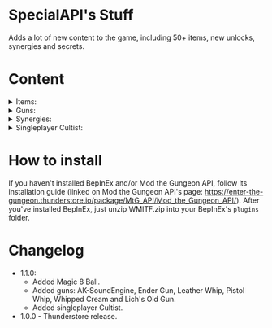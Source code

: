 # SpecialAPI's Stuff
Adds a lot of new content to the game, including 50+ items, new unlocks, synergies and secrets.

# Content
<details>
<summary>Items:
</summary>

|Name|Type|Quality|Effect|Unlock|
|-|-|-|-|-|
| Wooden Token | Active | ![D](https://static.wikia.nocookie.net/enterthegungeon_gamepedia/images/6/60/D_Quality_Item.png/revision/latest?cb=20160421180829 "D") | Can't be used. Entering a new floor while holding it will create the Resourceful Rat shortcut shop, even if the player didn't use a shortcut elevator. Getting an item from the rat will remove the wooden token from the player. Because the items in the shortcut shop get better with each floor, it can be worth it to keep the token until Forge. The shortcut shops can't be created in Bullet Hell. If obtained in the Forge or Bullet Hell, the token can be used, giving the player 115 casings and a random D tier gun on use. If the player exits the Forge or Bullet Hell when the token can be used (by using Clone for example), the token will no longer be useable. | Defeat the Dragun after taking a shortcut to the Forge |
| PAY 2 WIN | Active | ![B](https://static.wikia.nocookie.net/enterthegungeon_gamepedia/images/f/f3/B_Quality_Item.png/revision/latest?cb=20160421180842 "B") | Can only be used near chest. When used, upgrades the nearest chest for casings. Better chests cost more to upgrade. Brown chests cost 25 casings, blue chests cost 35, green chests cost 50, red chests cost 85 and black chests cost 215. | |
| Fused Ammolet | Passive | ![D](https://static.wikia.nocookie.net/enterthegungeon_gamepedia/images/6/60/D_Quality_Item.png/revision/latest?cb=20160421180829 "D") | Using blanks now creates a blank bomb instead. Blank bombs explode after 1 second. When a blank bomb explodes, it will create an explosion dealing 250 damage in a 3 tile radius and also cause a normal blank effect. The explosions can't hurt the player. | |
| Special API's Stuff | Active | ![B](https://static.wikia.nocookie.net/enterthegungeon_gamepedia/images/f/f3/B_Quality_Item.png/revision/latest?cb=20160421180842 "B") | 250 damage cooldown. When used, spawns 25-35 random objects from this list: folding table from Portable Table Device, a decoy, an explosive decoy, a bomb, an ice bomb, a proximity mine, a portable turret, a book from Magazine Rack, a red explosive barrel, an orange explosive barrel, a water barrel, an oil barrel, a poison barrel. | |
| Marine's Helmet | Passive | ![B](https://static.wikia.nocookie.net/enterthegungeon_gamepedia/images/f/f3/B_Quality_Item.png/revision/latest?cb=20160421180842 "B") | Gives 1 armor on initial pickup. Has a 5% chance to negate damage. The chance increases to 25% when the user has armor. | Beat Boss Rush as the Marine. |
| Convict's Shackles | Passive  | ![C](https://static.wikia.nocookie.net/enterthegungeon_gamepedia/images/b/bd/C_Quality_Item.png/revision/latest?cb=20160421180835 "C") | -2 speed. Can't be dropped. Grants 2 armor on pickup. Losing armor gives the player +1 speed. The speed bonus can go above the speed down. | Beat Boss Rush as the Convict |
| Resourceful Whistle | Active | ![A](https://static.wikia.nocookie.net/enterthegungeon_gamepedia/images/9/9c/A_Quality_Item.png/revision/latest?cb=20160421180848 "A") | 275 damage cooldown. Can't be stolen by the Resourceful Rat. On use, summons the Resourceful Rat to steal guns from enemies and bomb them afterwards. The rat can only steal from one enemy at a time. The bombs from the Rat can recharge the item, meaning that the item will be partially recharged when the rat leaves. The Rat can't steal guns from bosses. After picking up the item once, the rat will no longer be able to steal items from the player, unless the player has the Ring of the Resourceful Rat |  |
| Subscribe Button | Passive | ![S](https://static.wikia.nocookie.net/enterthegungeon_gamepedia/images/8/8b/1S_Quality_Item.png/revision/latest?cb=20160421180854 "S") | Gives the player a 5% damage up for each subscriber the player has. Subscribers can be gained in different ways, for example by picking up certain items like some bullet upgrades. The player also gains subscribers when fighting some bosses like the Wallmonger. | |
| DLChest | Passive | ![B](https://static.wikia.nocookie.net/enterthegungeon_gamepedia/images/f/f3/B_Quality_Item.png/revision/latest?cb=20160421180842 "B") | Adds a special chest room each floor, even on bullet hell. | |
| Mirror of Truth | Passive | ![C](https://static.wikia.nocookie.net/enterthegungeon_gamepedia/images/b/bd/C_Quality_Item.png/revision/latest?cb=20160421180835 "C") | Replaces all chests with mirrors. Mirrors created by this item only give 1 curse. | |
| Withered Clover | Passive | ![D](https://static.wikia.nocookie.net/enterthegungeon_gamepedia/images/f/f3/B_Quality_Item.png/revision/latest?cb=20160421180842 "B") | All chests are replaced by either C or D tier chests, but spawn 4 at a time. | |
| Calendar | Passive | ![B](https://static.wikia.nocookie.net/enterthegungeon_gamepedia/images/f/f3/B_Quality_Item.png/revision/latest?cb=20160421180842 "B") | Increases different stats depending on the current day of the week. Monday: grants 2 speed. Tuesday: grants +25% dodge roll speed. Wednesday: grants 1 heart container. Thursday: grants +33% damage. Friday: grants +50% rate of fire. Saturday: grants +50% max ammo. Sunday: grants -20% enemy bullet speed. | |
| Green Candle | Active | ![A](https://static.wikia.nocookie.net/enterthegungeon_gamepedia/images/9/9c/A_Quality_Item.png/revision/latest?cb=20160421180848 "A") | Starts with 0 charges. Entering a room will apply green fire to a random enemy. Killing that enemy will give the player 1 charge. Each charge grants the player +5% damage. Can only be used with 5 charges. Using will consume all of the charges to create a giant pool of green fire, apply green fire to all enemies in the room and make them take double damage. Bosses affected by this effect will only take 50% more damage. | |
| Glass Bell | Active | ![B](https://static.wikia.nocookie.net/enterthegungeon_gamepedia/images/f/f3/B_Quality_Item.png/revision/latest?cb=20160421180842 "B") | 1 room recharge. On use, gives the player a glass guon stone. Can't be used when the player has 6 or more glass guon stones. When the player takes damage, the Glass Bell will break and will not be useable. Entering a new floor while the Glass Bell is broken will fix it, making it useable again. | |
| Wishing Orb | Active | ![B](https://static.wikia.nocookie.net/enterthegungeon_gamepedia/images/f/f3/B_Quality_Item.png/revision/latest?cb=20160421180842 "B") | On use, removes 1 heart container from the player to spawn a random chest. Has a higher chance to spawn better chests. Can't be used if the player has less than 2 heart containers. | |
| Butter | Passive | ![C](https://static.wikia.nocookie.net/enterthegungeon_gamepedia/images/b/bd/C_Quality_Item.png/revision/latest?cb=20160421180835 "C") | Using an active item will throw it. Just like thrown guns, thrown active items will deal 20 damage to any enemy it hits. Items with use duration will only be thrown after finishing their use. Single use items can't be thrown. | |
| Totally Legit Coupon | Passive | ![D](https://static.wikia.nocookie.net/enterthegungeon_gamepedia/images/6/60/D_Quality_Item.png/revision/latest?cb=20160421180829 "D") | -100% shop prices. Taking an item from the shop will increase shop prices by 20%. Shop prices can go above the initial price. Can't be dropped after buying something. Can't appear in shops. |
| Asteroid Belt | Passive | ![S](https://static.wikia.nocookie.net/enterthegungeon_gamepedia/images/8/8b/1S_Quality_Item.png/revision/latest?cb=20160421180854 "S") | All projectiles are replaced by asteroids that deal 25% more damage, have a fixed projectile speed, explode for 5 damage in a 1 tile radius and burn nearby enemies on destruction. Because asteroids are different projectiles, they will not keep projectile-specific effects like homing, bouncing or piercing. | |
| Gravedigger's Shovel | Active | ![C](https://static.wikia.nocookie.net/enterthegungeon_gamepedia/images/b/bd/C_Quality_Item.png/revision/latest?cb=20160421180835 "C") | 250 damage cooldown. On use, transforms all enemies in the room into Tombstoners. | |
| Gold Key | Passive | ![N/A](https://static.wikia.nocookie.net/enterthegungeon_gamepedia/images/b/bf/N_Quality_Item.png/revision/latest?cb=20160423013136 "N/A") | Found in a special secret room in abbey. Haunted. Allows for free entrance to the Resourceful Rat's Lair and the R&G Dept. | |
| The Amethyst | Passive | ![N/A](https://static.wikia.nocookie.net/enterthegungeon_gamepedia/images/b/bf/N_Quality_Item.png/revision/latest?cb=20160423013136 "N/A") | Everhood reference. Dropped by the Blobulord. Doubles damage dealt by charged enemies | |
| The Opal | Passive | ![N/A](https://static.wikia.nocookie.net/enterthegungeon_gamepedia/images/b/bf/N_Quality_Item.png/revision/latest?cb=20160423013136 "N/A") | Everhood reference. Dropped by the Old King. Grants immunity to pits. | |
| The Emerald | Passive | ![N/A](https://static.wikia.nocookie.net/enterthegungeon_gamepedia/images/b/bf/N_Quality_Item.png/revision/latest?cb=20160423013136 "N/A") | Everhood reference. Dropped by the Resourceful Rat. Grants poison immunity. | |
| The Aquamarine | Passive | ![N/A](https://static.wikia.nocookie.net/enterthegungeon_gamepedia/images/b/bf/N_Quality_Item.png/revision/latest?cb=20160423013136 "N/A") | Everhood reference. Dropped by Agunim. Grants immunity to electricity. | |
| The Ruby | Passive | ![N/A](https://static.wikia.nocookie.net/enterthegungeon_gamepedia/images/b/bf/N_Quality_Item.png/revision/latest?cb=20160423013136 "N/A") | Everhood reference. Dropped by the Advanced Dragun. Grants fire immunity. | |
| The Diamond | Passive | ![N/A](https://static.wikia.nocookie.net/enterthegungeon_gamepedia/images/b/bf/N_Quality_Item.png/revision/latest?cb=20160423013136 "N/A") | Everhood reference. Gained by doing a blood sacrifice. Grants a small all stat up. | |
| Otherworldy Assistance | Passive | ![A](https://static.wikia.nocookie.net/enterthegungeon_gamepedia/images/9/9c/A_Quality_Item.png/revision/latest?cb=20160421180848 "A") | Every 6-8 seconds in a combat room, a ghost spawns near a random enemy. The ghosts dash into the nearest enemy, taking away 50 max hp from them and then vanishing. | |
| Hot Coal | Passive | ![D](https://static.wikia.nocookie.net/enterthegungeon_gamepedia/images/6/60/D_Quality_Item.png/revision/latest?cb=20160421180829 "D") | Grants guaranteed fire bullets. Taking damage sets the player on fire. While on fire, the player will leave a trail of ignited oil. | |
| Guardian of Time | Active | ![D](https://static.wikia.nocookie.net/enterthegungeon_gamepedia/images/6/60/D_Quality_Item.png/revision/latest?cb=20160421180829 "D") | 1 room recharge. Can only be used in sealed rooms or near locked doors. On use, either unseals the current room or unlocks the nearest locked door. | ||  | Marbles | Active | ![D](https://static.wikia.nocookie.net/enterthegungeon_gamepedia/images/6/60/D_Quality_Item.png/revision/latest?cb=20160421180829 "D") | 10 uses. On use, shoots a single makeshift cannon projectile. | |
| Frail Heart | Passive | ![C](https://static.wikia.nocookie.net/enterthegungeon_gamepedia/images/b/bd/C_Quality_Item.png/revision/latest?cb=20160421180835 "C") | Grants 3 health containers on pickup. and fully heals the player on initial pickup. When the player takes damage, all empty heart containers will be removed. | |
| Totem of Gundying | Active | ![B](https://static.wikia.nocookie.net/enterthegungeon_gamepedia/images/f/f3/B_Quality_Item.png/revision/latest?cb=20160421180842 "B") | Can't be used. If the player holds this item when taking a fatal hit, this item will be consumed to give the player a half heart (or an armor if playing as an armor-only character), give the player 3 seconds of invincibility, spawn 5 hearts and 3 armor. | |
| Watermelon | Active | ![B](https://static.wikia.nocookie.net/enterthegungeon_gamepedia/images/f/f3/B_Quality_Item.png/revision/latest?cb=20160421180842 "B") | 250 damage cooldown. On use, lobs watermelon projectiles that deal 67 damage on direct hit and explode for 33 damage in a 1 tile radius. | |
| Console Controller | Active | ![D](https://static.wikia.nocookie.net/enterthegungeon_gamepedia/images/6/60/D_Quality_Item.png/revision/latest?cb=20160421180829 "D") | On use, the item is thrown, dealing 20 damage to anything it hits. | |
| Static Roll | Passive | ![D](https://static.wikia.nocookie.net/enterthegungeon_gamepedia/images/6/60/D_Quality_Item.png/revision/latest?cb=20160421180829 "D") | Allows the player to roll in place. | |
| Mirrored Bullet | Passive | ![S](https://static.wikia.nocookie.net/enterthegungeon_gamepedia/images/8/8b/1S_Quality_Item.png/revision/latest?cb=20160421180854 "S") | Totally not an eaglebeak ripoff. Gives 2 curse and doubles spread, but the player will shoot an additional mirrored bullet when shooting. | |
| Bloody Scales | Passive | ![B](https://static.wikia.nocookie.net/enterthegungeon_gamepedia/images/9/9c/A_Quality_Item.png/revision/latest?cb=20160421180848 "A") | I swear I have original ideas. Picking up a passive item will give the player another random passive item of the same quality. Picking up a gun will give the player another random gun of the same quality. Gives the player a 1% chance to instantly die when taking damage, which increases by 0.5% for each item or gun the player has (including starter items). Can't be dropped :) (im really sorry) | |
| Lock Plushie | Passive | ![S](https://static.wikia.nocookie.net/enterthegungeon_gamepedia/images/8/8b/1S_Quality_Item.png/revision/latest?cb=20160421180854 "S") | Shooting will consume 1 key from the player to fire a giant key projectile that deals 55 fixed damage, pierces through 5 enemies and drops keys when hitting enemies. | Bring the Gold Key to the Aimless Void |
| Boss Chest | Passive | ![S](https://static.wikia.nocookie.net/enterthegungeon_gamepedia/images/8/8b/1S_Quality_Item.png/revision/latest?cb=20160421180854 "S") | Defeating a boss will spawn random item. | |
| Chaos | Passive | ![S](https://static.wikia.nocookie.net/enterthegungeon_gamepedia/images/8/8b/1S_Quality_Item.png/revision/latest?cb=20160421180854 "S") | Picking up a passive item for the first time will give the player 2 more random passive items, but remove a random passive item that the player had before picking up the item. Picking up a gun for the first time will give the player 2 more random guns, but remove a random gun that the player had before picking up the gun. | |
| Launcher | Passive | ![C](https://static.wikia.nocookie.net/enterthegungeon_gamepedia/images/b/bd/C_Quality_Item.png/revision/latest?cb=20160421180835 "C") | Reduces spread by 75% and increases damage by 50%. Most bullets become lobbed bullets, which can only damage enemies when landing. | |
| Balancing Pole | Passive | ![B](https://static.wikia.nocookie.net/enterthegungeon_gamepedia/images/f/f3/B_Quality_Item.png/revision/latest?cb=20160421180842 "B") | Libra from isaac. | |
| Infinity Crystal | Passive | ![S](https://static.wikia.nocookie.net/enterthegungeon_gamepedia/images/8/8b/1S_Quality_Item.png/revision/latest?cb=20160421180854 "S") | Reduces damage by 25%, halves clip size and gives the player 2 curse on pickup, but all guns will no longer decrease their ammo when fired. | |
| Energy Drink | Active | ![B](https://static.wikia.nocookie.net/enterthegungeon_gamepedia/images/f/f3/B_Quality_Item.png/revision/latest?cb=20160421180842 "B") | 250 damage cooldown. On use, instantly refills the current gun's clip, gives the player +400% firerate and +100% speed. The firerate and speed bonuses quickly decay over the course of 5 seconds. | |
| Ammo Flower | Passive | ![C](https://static.wikia.nocookie.net/enterthegungeon_gamepedia/images/b/bd/C_Quality_Item.png/revision/latest?cb=20160421180835 "C") | Decreases reload speed by 5%. All semiautomatic guns become automatic. All charged guns will autofire when reaching the highest charge level. Guns automatically reload when all bullets in their clips are depleted. | |
| Flat Bullets | Passive | ![B](https://static.wikia.nocookie.net/enterthegungeon_gamepedia/images/f/f3/B_Quality_Item.png/revision/latest?cb=20160421180842 "B") | All bullets get +2 flat damage. | |
| Round-s | Passive | ![D](https://static.wikia.nocookie.net/enterthegungeon_gamepedia/images/6/60/D_Quality_Item.png/revision/latest?cb=20160421180829 "D") | Grants the player +150% range. All bullets orbit around the player. | |
| Magic 8 Ball | Active | ![D](https://static.wikia.nocookie.net/enterthegungeon_gamepedia/images/6/60/D_Quality_Item.png/revision/latest?cb=20160421180829 "D") | Tells random things but also points to secret rooms. |  |
</details>

<details>
<summary>Guns:
</summary>

|Name|Quality|Class|Stats|Special Effects|Unlock|
|-|-|-|-|-|-|
| Shooting Star | ![S](https://static.wikia.nocookie.net/enterthegungeon_gamepedia/images/8/8b/1S_Quality_Item.png/revision/latest?cb=20160421180854 "S") | FULLAUTO | Shoot Style: Automatic, Magazine Size: 600, Ammo Capacity: 600, Damage: 8 (actual bullets), 3 (small bullets), Fire Rate: 0.11, Reload Time: 0, Shot Speed: 32, Range: 1000, Force: 20, Spread: 4° | Bullets split into smaller bullets on impact. | |
| Binarifle | ![B](https://static.wikia.nocookie.net/enterthegungeon_gamepedia/images/f/f3/B_Quality_Item.png/revision/latest?cb=20160421180842 "B") | PISTOL | Shoot Style: Semiautomatic, Magazine Size: 6, Ammo Capacity: 101, Damage: 10 (normal hit), 20 (chained hit), Fire Rate: 0.2, Reload Time: 1, Shot Speed: 13, Range: 60, Force: 10, Spread: 0° | Projectiles move in helix patterns. Hitting enemies with the projectiles consecutively without missing will deal double damage. | |
| Handheld Catapult | ![C](https://static.wikia.nocookie.net/enterthegungeon_gamepedia/images/b/bd/C_Quality_Item.png/revision/latest?cb=20160421180835 "C") | CHARGE | Shoot style: Charged, Magazine Size: 1, Ammo Capacity: 100, Damage: 100, Fire Rate: 1, Reload Time: 1, Shot Speed: 20, Range: ![Infinite](https://static.wikia.nocookie.net/enterthegungeon_gamepedia/images/f/f3/B_Quality_Item.png/revision/latest?cb=20160421180842 "Infinite"), Force: 0, Spread: 0° | Projectiles are lobbed, only hitting enemies on landing | |
| Ak-NaN | ![A](https://static.wikia.nocookie.net/enterthegungeon_gamepedia/images/9/9c/A_Quality_Item.png/revision/latest?cb=20160421180848 "A") | SILLY | Shoot Style: Automatic, Magazine Size: 30, Ammo Capacity: 500, Damage: ?, Fire Rate: 0.11, Reload Time: 0.5, Shot Speed: ?, Range: ?, Force: 9, Spread: 360° | Bullet stats, direction and position are randomized each shot. | |
| Cacti Club | ![B](https://static.wikia.nocookie.net/enterthegungeon_gamepedia/images/f/f3/B_Quality_Item.png/revision/latest?cb=20160421180842 "B") | SILLY | Shoot Style: Semiautomatic, Magazine Size: 100, Ammo Capacity: 100, Damage: 15, Fire Rate: 0.77, Reload Time: 0, Shot Speed: 60, Range: 2, Fprce: 10, Spread: 0° | Hitting enemies with the club will spawn 3 cactus projectiles in random directions that deal double damage. | |
| Frogun | ![A](https://static.wikia.nocookie.net/enterthegungeon_gamepedia/images/9/9c/A_Quality_Item.png/revision/latest?cb=20160421180848 "A") | SHOTGUN | Shoot Style: Semiautomatic, Magazine Size: 6, Ammo Capacity: 130, Damage: 12 (bubbles), 5 (bullets), Fire Rate: 0.15, Reload Time: 1, Range: 15, Force: 10, Spread: 30° | Shoots two bubbles. Reloading an empty clip will pop all shot bubbles to create weaker bullets aimed at nearby enemies. | |
| Revolve-ver | ![C](https://static.wikia.nocookie.net/enterthegungeon_gamepedia/images/b/bd/C_Quality_Item.png/revision/latest?cb=20160421180835 "C") | PISTOL | Shoot Style: Semiautomatic, Magazine Size: 6, Ammo Capacity: 200, Damage: 13, Fire Rate: 0.15, Reload Time: 1, Shot Speed: 23, Range: 60, Force: 15, Spread: 0° | Bullets orbit around the player. | |
| Ak-3.14 | ![C](https://static.wikia.nocookie.net/enterthegungeon_gamepedia/images/b/bd/C_Quality_Item.png/revision/latest?cb=20160421180835 "C") | FULLAUTO | Shoot Style: Automatic, Magazine Size: 30, Ammo Capacity: 600, Damage: 5.5, Fire Rate: 0.11, Reload Time: 0.5, Shot Speed: 23, Range: 60, Force: 6, Spread: 0° | Bullets orbit around the player | |
| AK-SoundEngine | ![C](https://static.wikia.nocookie.net/enterthegungeon_gamepedia/images/b/bd/C_Quality_Item.png/revision/latest?cb=20160421180835 "C") | POISON | Shoot Style: Automatic, Magazine Size: 30, Ammo Capacity: 500, Damage: 20 (trash bag) ??? (poison blob) (the wiki doesnt say how much damage those deal, sorry), Fire Rate: 0.11, Reload Time: 1, Shot Speed: 20, Range: 1000, Force: 20, Spread: 10° | Normally fires small poison blobs from Trashcannon's trash bag, but has a 33% chance to fire the trash bag instead. Random fire and reload sounds every shot. |  |
| Ender Gun | ![S](https://static.wikia.nocookie.net/enterthegungeon_gamepedia/images/8/8b/1S_Quality_Item.png/revision/latest?cb=20160421180854 "S") | NONE | Varies | Automatically transforms into the player's starting gun, but 3 times bigger. Every stat is the same as the original gun's, but bullet damage is 5 times higher. Can't transform into blasphemy, defaults to the Marine Sidearm instead. |  |
| Leather Whip | ![D](https://static.wikia.nocookie.net/enterthegungeon_gamepedia/images/6/60/D_Quality_Item.png/revision/latest?cb=20160421180829 "D") | BEAM | Shoot Style: Semiautomatic, Magazine Size: 25, Ammo Capacity: ![Infinite](https://static.wikia.nocookie.net/enterthegungeon_gamepedia/images/f/f3/B_Quality_Item.png/revision/latest?cb=20160421180842 "Infinite"), Damage: 9, Fire Rate: 0.75, Reload Time: 0, Shot Speed: 1, Range: ![Infinite](https://static.wikia.nocookie.net/enterthegungeon_gamepedia/images/f/f3/B_Quality_Item.png/revision/latest?cb=20160421180842 "Infinite"), Force: 0, Spread: 0° | Attacks similarly to whips from Terraria. |  |
| Pistol Whip | ![C](https://static.wikia.nocookie.net/enterthegungeon_gamepedia/images/b/bd/C_Quality_Item.png/revision/latest?cb=20160421180835 "C") | BEAM | Shoot Style: Semiautomatic, Magazine Size: 25, Ammo Capacity: ![Infinite](https://static.wikia.nocookie.net/enterthegungeon_gamepedia/images/f/f3/B_Quality_Item.png/revision/latest?cb=20160421180842 "Infinite"), Damage: 6 (whip) 10 (bullet), Fire Rate: 0.75, Reload Time: 0, Shot Speed: 1, Range: ![Infinite](https://static.wikia.nocookie.net/enterthegungeon_gamepedia/images/f/f3/B_Quality_Item.png/revision/latest?cb=20160421180842 "Infinite"), Force: 0, Spread: 0° | Attacks similarly to whips from Terraria. Whip segments shoot bullets when hitting enemies. |  |
| Whipped Cream | ![B](https://static.wikia.nocookie.net/enterthegungeon_gamepedia/images/f/f3/B_Quality_Item.png/revision/latest?cb=20160421180842 "B") | BEAM | Shoot Style: Automatic, Magazine Size: 25, Ammo Capacity: ![Infinite](https://static.wikia.nocookie.net/enterthegungeon_gamepedia/images/f/f3/B_Quality_Item.png/revision/latest?cb=20160421180842 "Infinite"), Damage: 4, Fire Rate: 0.25, Reload Time: 0, Shot Speed: 1, Range: ![Infinite](https://static.wikia.nocookie.net/enterthegungeon_gamepedia/images/f/f3/B_Quality_Item.png/revision/latest?cb=20160421180842 "Infinite"), Force: 0, Spread: 0° | Attacks similarly to whips from Terraria. |  |
| Lich's Old Gun | ![A](https://static.wikia.nocookie.net/enterthegungeon_gamepedia/images/9/9c/A_Quality_Item.png/revision/latest?cb=20160421180848 "A") | NONE | None (can't shoot) | Can't shoot. While held, all passive and active items will have all of their synergies automatically completed like a reverse Lich's Eye Bullets. | Kill Gunslinger's Past (same unlock method as Lich's Eye Bullets). |
</details>

<details>
<summary>Synergies:
</summary>

|Name|Components|Effect|
|-|-|-|
| Fufufufufu | Wooden Token + any of the following: Elimentaler, Rat Boots, Partially Eaten Cheese, Resourceful Sack, Ring of the Resourceful Rat or Resourceful Whistle | The Wooden Token is not consumed when taking a gun from the Resourceful Rat shop created by it. |
| Double the Wish! | Wishing Orb + Life Orb | Wishing Orb spawns two chests instead of one. |
| Wish of Power | Wishing Orb + Sprun | Using Wishing Orb makes Sprun transform. |
| Wish of Reflection | Wishing Orb + Rolling Eye | Using Wishing Orb reflects all enemy bullets in the room. |
| 50% OFF ON ALL IN-GAME PURCHASES! | PAY 2 WIN + Microtransaction Gun | Microtransaction Gun has a 50% chance to not consume the owner's shells. |
| Super Blasts | Fused Ammolet + Gold Ammolet | Fused Ammolet's explosion damage is doubled (from 250 to 500). |
| Stunning Blasts | Fused Ammolet + Lodestone Ammolet | Fused Ammolet's explosion knockback is doubled. |
| Random Blasts | Fused Ammolet + Chaos Ammolet | Fused Ammolet's explosion either leaves a random type of goop or gets double knockback. |
| Poison Blasts | Fused Ammolet + Uranium Ammolet | Fused Ammolet's explosion leaves a pool of poison goop. |
| Hot Blasts | Fused Ammolet + Copper Ammolet | Fused Ammolet's explosion leaves a pool of fire goop. |
| Freezing Blasts | Fused Ammolet + Frost Ammolet | Fused Ammolet's explosion leaves a pool of ice goop and freezes nearby water. |
| v3.0 The Massive Update | Special API's Stuff + any of the following: Utility Belt, Ammo Belt, Backpack, Bottle, Box, Mailbox, Briefcase of Cash or the Resourceful Sack | Special API's Stuff now spawns 40-55 objects instead of 25-35. |
| Also click that bell | Subscribe Button + any of the following: Rocket-Powered Bullets, Glass Bell or the Aged Bell | Subscribe Button's damage increase per subscriber is increased from +5% to +7%. |
| Also you can leave a comment | Subscribe Button + Mailbox | Subscribe Button's damage increase is tripled when holding the Mailbox. |
| Chill | Resourceful Whistle + any of the following: Ice Bomb, Frost Giant, Frost Bullets, Frost Ammolet, Cold 45, Polaris, Heart of Ice, Ice Cube, Ice Breaker or the Freeze Ray | Resourceful Rat summoned by the Resourceful Whistle now leaves ice bombs instead of normal bombs. |
| All At Once | Resourceful Whistle + any of the following: Elimentaler, Rat Boots, Partially Eaten Cheese, Resourceful Sack, Ring of the Resourceful Rat or Wooden Token | All enemies are affected by the Resourceful Whistle at once. |
| Shadow Mirror | Mirror of Truth + Shadow Clone | Spawns a shadow clone when the owner enters a room with enemies. |
| Blessed Mirror | Mirror of Truth + Silver Bullets | Reduces the curse gained from breaking a mirror created by the Mirror of Truth to 0.5. |
| Just Your Normal Luck | Withered Clover + Seven Leaf Clover | Chests will now have random tiers from D to S. C and D tier chests spawn 4 at once, B tier chests spawn 2 at once and A and S tier chests are unaffected. Unlocks all naturally spawned chests. |
| Somehow… Luckier? | Withered Clover + Mirror of Truth | Chests now spawn 5 at once instead of 4 at once. |
| BURN! BUUURRRNNNN!!! | Green Candle + any of the following: Hot Lead, Ring of Fire Resistance, Gungeon Pepper | Green Candle now ignites TWO enemies when entering a room. Green Candle's pool of green fire is now bigger. Enemies weakened by Green Candle now take 300% more damage. Bosses weakened by Green Candle now take 100% more damage. |
| Ring It Twice | Glass Bell + Aged Bell | Glass Bell's Glass Guon Stone limit is increased to 7. Glass Bell now creates 2 Glass Guon Stones on use. Glass Bell will still create 1 Glass Guon Stone if it's 1 Glass Guon Stone away from it's limit. |
| Celestial Rhythm | Shooting Star + Crescent Crossbow | Shooting Star now alternates between shooting Crescent Crossbow's split projectiles and Crescent Crossbow's charged projectiles. |
| Wishing Star | Shooting Star + Wishing Orb | Using Wishing Orb permanently increases Shooting Star's damage by 5%. |
| The Initial Idea | Shooting Star + Asteroid Belt | Shooting Star deals double damage. |
| Bouncy Throws | Butter + Bouncy Bullets | Active items thrown by Butter now have 1 extra bounce. This stacks with 2 bounces already granted by Bouncy Bullets, resulting in the thrown active item bouncing 3 times. |
| Piercing Throws | Butter + Ghost Bullets | Active items thrown by Butter now have 1 extra pierce. This stacks with 1 pierce already granted by Ghost Bullets, resulting in the thrown active item piercing 2 enemies. |
| Homing Boomerang Throws | Butter + Homing Bullets or Crutch | Active items thrown by Butter now home on enemies and return to the owner after falling on the ground. |
| Take It Before They Notice | Totally Legit Coupon + any of the following: Chaff Grenade, Aged Bell, Decoy, Explosive Decoy, Smoke Bomb, Box, Grappling Hook, Ring of Ethereal Form, Charm Horn, Grey Mauser and The Predator | When buying an item with Totally Legit Coupon, has a 50% chance to not increase the prices. If that chance triggers before the first price increase, the owner will still be able to drop Totally Legit Coupon until buying another item that does increase the prices. |
| why do you keep crashing | Binarifle + Magnum | Instead of dealing double damage, Binarifle's projectiles instantly destroy enemies marked by the opposite projectile. If the enemy is a boss, they deal triple damage instead. |
| The zombies are coming | Gravedigger's Shovel + any of the following: Zombie Bullets, Vertebraek-47 and Skull Spitter | Gravedigger's Shovel transforms enemies into Spent instead of Gravestoners. Enemies transformed into Spent will not create more waves of Spent upon death. |
| Armored Support | Frail Heart + any of the following: Bionic Leg, Laser Sight, Shock Rounds, and Nanomachines | Losing a heart container through Frail Heart will give the player 1 armor. |
| I am YesEngine | Console Controller + any of the following: Alien Engine and Gungine | Console Controller pierces 10 times, bounces 5 times, homes in on nearby enemies, burns, poisons, freezes, and stuns enemies. |
| Stone x2 | Handheld Catapult + Sling | Handheld Catapult and Sling are dual wielded. |
| Super Launch | Handheld Catapult + Launcher | Handheld Catapult deals double damage and bullets from Handheld Catapult will have triple speed. |
| static readonly | Static Roll + any of the following: Book of Chest Anatomy, Magazine Rack and Gungeon Blueprint | The player is invulnerable for the duration of the entire roll when rolling in place. |
| static void | Static Roll + any of the following: Void Core Cannon, Void Marshal, Void Shotgun, Void Core Assault Rifle | Rolling in place will shoot Void Core Cannon projectiles in 4 cardinal directions. |
| private static | Static Roll + any of the following: Grey Mauser, The Predator, Smoke Bomb, Box, Ring of Ethereal Form | Rolling in place will stealth the player. |
| Infinite Mirror | Mirrored Bullet + Mirror of Truth | Gives the player the Backup Gun effect in addition to the Mirrored Bullet effect. |
| I Hate Mondays | Calendar + any of the following: Shotgun Full of Hate, Table Tech Rage | On Mondays: -3 speed (stacks with Calendar's +2 speed on Mondays) and +50% damage. On other days: +1 speed. |
| Shoulders | Cacti Club + any of the following: Lichy Trigger Finger, Gunknight Gauntlet, Robot's Left Hand, Megahand, Flame Hand, Laser Sight | The damage of Cacti Club's spikes is tripled instead of doubled. |
| Cacti Club II | Cacti Club + any of the following: +1 Bullets, Amulet of the Pit Lord, Utility Belt, Duct Tape, Cactus, Broccoli | Cacti Club shoots 4 spikes instead of 3 |
| Fully Unlocked | Boss Chest + Shelleton Key | Defeating a boss will spawn a Rainbow Chest but remove the Boss Chest, disabling this synergy. |
| while(true) { } | AK-NaN + any of the following: Ice Bomb, Frost Giant, Frost Bullets, Frost Ammolet, Cold 45, Polaris, Heart of Ice, Ice Cube, Ice Breaker, Freeze Ray | AK-NaN's bullets apply freeze to enemies. |
| NullReferenceException | AK-NaN + any of the following: Dragunfire, Flame Hand, Pitchfork, Demon Head, Phoenix, Hot Lead, Ring of Fire Resistance | AK-NaN's bullets apply burn to enemies. |
| Mono.dll has caused an Access Violation | AK-NaN + any of the following: Grappling Hook, Lil' Bomber, Bomb, IBomb Companion App | AK-NaN's bullets create a small explosion on hit. |
| Frogs are Friends | Frogun + Really Special Lute | Really Special Lute orbits the player when holding the Frogun, shooting when the player shoots the Frogun |
| Revenge | Frogun + Face Melter | Face Melter orbits the player when holding the Frogun, shooting when the Frogun is reloading. |
| Gun and Bullets | Lich's Old Gun + Lich's Eye Bullets | Lich's Old Gun gains infinite ammo the ability to shoot, shooting Gunbow's projectiles. |
| Flatter Flat Bullets | Flat Bullets + any of the following: +1 Bullets, Amulet of the Pit Lord | Flat Bullets gives +3 flat damage instead of +2. |
| SpecialUtils | Special API's Stuff + any of the following: Pea Shooter, 38 Special, Derringer, Makarov, Dueling Pistol, Turbo Gun, Screecher, Nail Gun, Wood Beam, The Kiln, Buzzkill, Tear Jerker, Quad Laser, Cactus, Klobbe, Trashcannon | In addition to the normal objects, Special API's Stuff creates 3 static Trashcannon projectiles surrounded by poison goop when used. |
| QoL | Special API's Stuff + any of the following: Armor Synthesizer, Ammo Synthesizer, Explosive Rounds, Sprun, Mirrored Bullet, High Dragunfire | SpecialAPI's Stuff has a 1% chance to replace any object it creates with a piece of armor. If that fails, it has a 4% chance to replace it with a random ammo pickup instead. |
| Hotter Kiln | Hot Coal + The Kiln | When The Kiln is held, the player gains fire immunity and every projectile shot will leave ignited oil behind. |
</details>

<details>
<summary>Singleplayer Cultist:
</summary>
While SpecialAPI's Stuff is active, the Cultist in the Breach will be active even without a controller connected. When talked to without a controller, you will be able to switch to the Cultist like any normal character. The singleplayer Cultist shares the appearance with normal cultist, but can talk to NPCs like normal. While in singleplayer, the Friendship Cookie will instead heal 1 heart and the Number 2 will only grant it's bonuses while the player has no companions or orbitals (including Glass Guon Stones). The singleplayer Cultist currently has no unlocks except the singleplayer Number 2 unlock by defeating the High Dragun with the singleplayer Cultist. These changes will also be applied to cultist from the `character` command in the console.
</details>

# How to install
If you haven't installed BepInEx and/or Mod the Gungeon API, follow its installation guide (linked on Mod the Gungeon API's page: https://enter-the-gungeon.thunderstore.io/package/MtG_API/Mod_the_Gungeon_API/). After you've installed BepInEx, just unzip WMITF.zip into your BepInEx's `plugins` folder.

# Changelog
 * 1.1.0:
   * Added Magic 8 Ball.
   * Added guns: AK-SoundEngine, Ender Gun, Leather Whip, Pistol Whip, Whipped Cream and Lich's Old Gun.
   * Added singleplayer Cultist.
 * 1.0.0 - Thunderstore release.